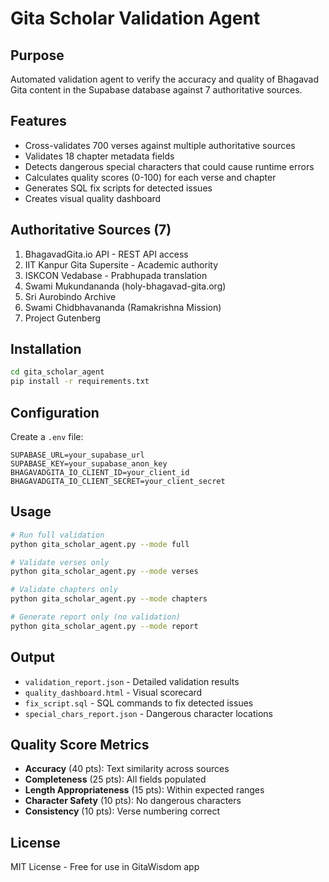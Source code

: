 # Gita Scholar Validation Agent

## Purpose
Automated validation agent to verify the accuracy and quality of Bhagavad Gita content in the Supabase database against 7 authoritative sources.

## Features
- Cross-validates 700 verses against multiple authoritative sources
- Validates 18 chapter metadata fields
- Detects dangerous special characters that could cause runtime errors
- Calculates quality scores (0-100) for each verse and chapter
- Generates SQL fix scripts for detected issues
- Creates visual quality dashboard

## Authoritative Sources (7)
1. BhagavadGita.io API - REST API access
2. IIT Kanpur Gita Supersite - Academic authority
3. ISKCON Vedabase - Prabhupada translation
4. Swami Mukundananda (holy-bhagavad-gita.org)
5. Sri Aurobindo Archive
6. Swami Chidbhavananda (Ramakrishna Mission)
7. Project Gutenberg

## Installation
```bash
cd gita_scholar_agent
pip install -r requirements.txt
```

## Configuration
Create a `.env` file:
```
SUPABASE_URL=your_supabase_url
SUPABASE_KEY=your_supabase_anon_key
BHAGAVADGITA_IO_CLIENT_ID=your_client_id
BHAGAVADGITA_IO_CLIENT_SECRET=your_client_secret
```

## Usage
```bash
# Run full validation
python gita_scholar_agent.py --mode full

# Validate verses only
python gita_scholar_agent.py --mode verses

# Validate chapters only
python gita_scholar_agent.py --mode chapters

# Generate report only (no validation)
python gita_scholar_agent.py --mode report
```

## Output
- `validation_report.json` - Detailed validation results
- `quality_dashboard.html` - Visual scorecard
- `fix_script.sql` - SQL commands to fix detected issues
- `special_chars_report.json` - Dangerous character locations

## Quality Score Metrics
- **Accuracy** (40 pts): Text similarity across sources
- **Completeness** (25 pts): All fields populated
- **Length Appropriateness** (15 pts): Within expected ranges
- **Character Safety** (10 pts): No dangerous characters
- **Consistency** (10 pts): Verse numbering correct

## License
MIT License - Free for use in GitaWisdom app
